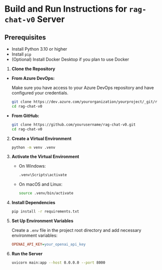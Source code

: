 # Build and Run Instructions for `rag-chat-v0` Server

## Prerequisites

- Install Python 3.10 or higher
- Install `pip`
- (Optional) Install Docker Desktop if you plan to use Docker

1. **Clone the Repository**

 - **From Azure DevOps:**

     Make sure you have access to your Azure DevOps repository and have configured your credentials.

     ```bash
     git clone https://dev.azure.com/yourorganization/yourproject/_git/rag-chat-v0
     cd rag-chat-v0
     ```

 - **From GitHub:**

     ```bash
     git clone https://github.com/yourusername/rag-chat-v0.git
     cd rag-chat-v0
     ```

2. **Create a Virtual Environment**

   ```bash
   python -m venv .venv
   ```

3. **Activate the Virtual Environment**

   - On Windows:

     ```bash
     .venv\Scripts\activate
     ```

   - On macOS and Linux:

     ```bash
     source .venv/bin/activate
     ```

4. **Install Dependencies**

   ```bash
   pip install -r requirements.txt
   ```

5. **Set Up Environment Variables**

   Create a `.env` file in the project root directory and add necessary environment variables:

   ```ini
   OPENAI_API_KEY=your_openai_api_key
   ```

6. **Run the Server**

   ```bash
   uvicorn main:app --host 0.0.0.0 --port 8000
   ```
